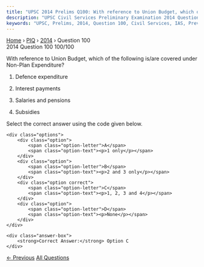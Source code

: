 ```yaml
---
title: "UPSC 2014 Prelims Q100: With reference to Union Budget, which of the following is/ar..."
description: "UPSC Civil Services Preliminary Examination 2014 Question 100 with options and answer"
keywords: "UPSC, Prelims, 2014, Question 100, Civil Services, IAS, Previous Year Questions"
---
```


<nav class="breadcrumb">
    <a href="../../">Home</a>
    <span>›</span>
    <a href="../">PIQ</a>
    <span>›</span>
    <a href="./">2014</a>
    <span>›</span>
    <span>Question 100</span>
</nav>

<div class="question-header">
    <div class="question-meta">
        <span class="year-badge">2014</span>
        <span class="question-number">Question 100</span>
        <span class="progress">100/100</span>
    </div>
    <div class="progress-bar">
        <div class="progress-fill" style="width: 100.0%"></div>
    </div>
</div>

<div class="question-content">
    <div class="question-text">
        <p>With reference to Union Budget, which of the following is/are covered under Non-Plan Expenditure?</p>
<ol>
<li>
<p>Defence expenditure</p>
</li>
<li>
<p>Interest payments</p>
</li>
<li>
<p>Salaries and pensions</p>
</li>
<li>
<p>Subsidies</p>
</li>
</ol>
<p>Select the correct answer using the code given below.</p>
    </div>
    
    <div class="options">
        <div class="option">
            <span class="option-letter">A</span>
            <span class="option-text"><p>1 only</p></span>
        </div>
        <div class="option">
            <span class="option-letter">B</span>
            <span class="option-text"><p>2 and 3 only</p></span>
        </div>
        <div class="option correct">
            <span class="option-letter">C</span>
            <span class="option-text"><p>1, 2, 3 and 4</p></span>
        </div>
        <div class="option">
            <span class="option-letter">D</span>
            <span class="option-text"><p>None</p></span>
        </div>
    </div>

    <div class="answer-box">
        <strong>Correct Answer:</strong> Option C
    </div>
</div>

<div class="question-nav">
    <a href="../q099-which-of-the-following-organizations-brings-out-th/" class="nav-btn prev">← Previous</a>
    <a href="../" class="nav-btn center">All Questions</a>
    <div></div>
</div>
